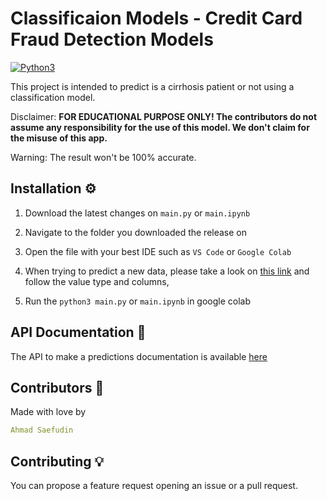 # Classificaion Models - Credit Card Fraud Detection Models
[![Python3](https://img.shields.io/badge/language-Python3-red)](https://www.python.org/downloads/)

This project is intended to predict is a cirrhosis patient or not using a classification model.


Disclaimer: **FOR EDUCATIONAL PURPOSE ONLY! The contributors do not assume any responsibility for the use of this model. We don't claim for the misuse of this app.**

Warning: The result won't be 100% accurate.

## Installation ⚙️

1. Download the latest changes on `main.py` or `main.ipynb`

2. Navigate to the folder you downloaded the release on

3. Open the file with your best IDE such as `VS Code` or `Google Colab`

4. When trying to predict a new data, please take a look on [this link](https://drive.google.com/file/d/1quUlJGkB07iYUvV4rUvf5RUYm_oQLW_9/view?usp=sharing) and follow the value type and columns,
  
5. Run the `python3 main.py` or `main.ipynb` in google colab

## API Documentation 📖
The API to make a predictions documentation is available [here](https://github.com/Ahmadin29/cirrhosis-prediction-api)

## Contributors 👤
Made with love by
```yaml
Ahmad Saefudin
```

## Contributing 💡

You can propose a feature request opening an issue or a pull request.